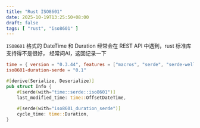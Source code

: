 ```yaml
---
title: "Rust ISO8601"
date: 2025-10-19T13:25:50+08:00
draft: false
tags: [ "rust", "iso8601" ]
---
```


`ISO8601` 格式的 DateTime 和 Duration 经常会在 REST API 中遇到，rust 标准库支持得不是很好，
经常问AI，这回记录一下

```toml
time = { version = "0.3.44", features = ["macros", "serde", "serde-well-known"] }
iso8601-duration-serde = "0.1"
```

```rust
#[derive(Serialize, Deserialize)]
pub struct Info {
    #[serde(with="time::serde::iso8601")]
    last_modified_time: time::OffsetDateTime,
    
    #[serde(with="iso8601_duration_serde")]
    cycle_time: time::Duration,    
}
```
